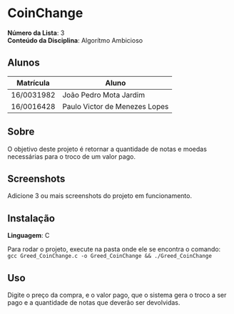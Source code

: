 # CoinChange

**Número da Lista**: 3<br>
**Conteúdo da Disciplina**: Algorítmo Ambicioso<br>

## Alunos
|Matrícula | Aluno |
| -- | -- |
| 16/0031982  |  João Pedro Mota Jardim |
| 16/0016428  |  Paulo Victor de Menezes Lopes |

## Sobre 
O objetivo deste projeto é retornar a quantidade de notas e moedas necessárias para o troco de um valor pago.

## Screenshots
Adicione 3 ou mais screenshots do projeto em funcionamento.

## Instalação 
**Linguagem**: C<br>

Para rodar o projeto, execute na pasta onde ele se encontra o comando:<br>
``gcc Greed_CoinChange.c -o Greed_CoinChange && ./Greed_CoinChange``

## Uso 
Digite o preço da compra, e o valor pago, que o sistema gera o troco a ser pago e a quantidade de notas que deverão ser devolvidas.





